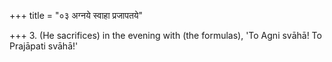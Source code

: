 +++
title = "०३ अग्नये स्वाहा प्रजापतये"

+++
3. (He sacrifices) in the evening with (the formulas), 'To Agni svāhā! To Prajāpati svāhā!'
